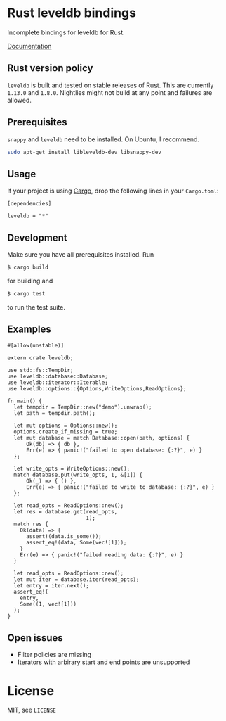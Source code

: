 # Rust leveldb bindings

Incomplete bindings for leveldb for Rust.

[Documentation](http://skade.github.io/leveldb/leveldb/)

## Rust version policy

`leveldb` is built and tested on stable releases of Rust. This are currently `1.13.0` and `1.8.0`. Nightlies
might not build at any point and failures are allowed.

## Prerequisites

`snappy` and `leveldb` need to be installed. On Ubuntu, I recommend.

```sh
sudo apt-get install libleveldb-dev libsnappy-dev
```

## Usage

If your project is using [Cargo](http://crates.io), drop the following lines in your `Cargo.toml`:

```text
[dependencies]

leveldb = "*"
```

## Development

Make sure you have all prerequisites installed. Run

```sh
$ cargo build
```

for building and

```sh
$ cargo test
```

to run the test suite.

## Examples

```{.rust}
#[allow(unstable)]

extern crate leveldb;

use std::fs::TempDir;
use leveldb::database::Database;
use leveldb::iterator::Iterable;
use leveldb::options::{Options,WriteOptions,ReadOptions};

fn main() {
  let tempdir = TempDir::new("demo").unwrap();
  let path = tempdir.path();
  
  let mut options = Options::new();
  options.create_if_missing = true;
  let mut database = match Database::open(path, options) {
      Ok(db) => { db },
      Err(e) => { panic!("failed to open database: {:?}", e) }
  };
  
  let write_opts = WriteOptions::new();
  match database.put(write_opts, 1, &[1]) {
      Ok(_) => { () },
      Err(e) => { panic!("failed to write to database: {:?}", e) }
  };
  
  let read_opts = ReadOptions::new();
  let res = database.get(read_opts,
                         1);
  match res {
    Ok(data) => {
      assert!(data.is_some());
      assert_eq!(data, Some(vec![1]));
    }
    Err(e) => { panic!("failed reading data: {:?}", e) }
  }
  
  let read_opts = ReadOptions::new();
  let mut iter = database.iter(read_opts);
  let entry = iter.next();
  assert_eq!(
    entry,
    Some((1, vec![1]))
  );
}
```

## Open issues

* Filter policies are missing
* Iterators with arbirary start and end points are unsupported

# License

MIT, see `LICENSE`
